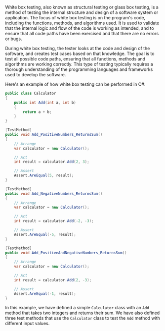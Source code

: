 White box testing, also known as structural testing or glass box testing, is a method of testing the internal structure and design of a software system or application. The focus of white box testing is on the program's code, including the functions, methods, and algorithms used. It is used to validate that the internal logic and flow of the code is working as intended, and to ensure that all code paths have been exercised and that there are no errors or bugs.

During white box testing, the tester looks at the code and design of the software, and creates test cases based on that knowledge. The goal is to test all possible code paths, ensuring that all functions, methods and algorithms are working correctly. This type of testing typically requires a thorough understanding of the programming languages and frameworks used to develop the software.

Here's an example of how white box testing can be performed in C#:

```cs
public class Calculator
{
    public int Add(int a, int b)
    {
        return a + b;
    }
}

[TestMethod]
public void Add_PositiveNumbers_ReturnsSum()
{
    // Arrange
    var calculator = new Calculator();

    // Act
    int result = calculator.Add(2, 3);

    // Assert
    Assert.AreEqual(5, result);
}

[TestMethod]
public void Add_NegativeNumbers_ReturnsSum()
{
    // Arrange
    var calculator = new Calculator();

    // Act
    int result = calculator.Add(-2, -3);

    // Assert
    Assert.AreEqual(-5, result);
}

[TestMethod]
public void Add_PositiveAndNegativeNumbers_ReturnsSum()
{
    // Arrange
    var calculator = new Calculator();

    // Act
    int result = calculator.Add(2, -3);

    // Assert
    Assert.AreEqual(-1, result);
}
```

In this example, we have defined a simple `Calculator` class with an `Add` method that takes two integers and returns their sum. We have also defined three test methods that use the `Calculator` class to test the `Add` method with different input values.